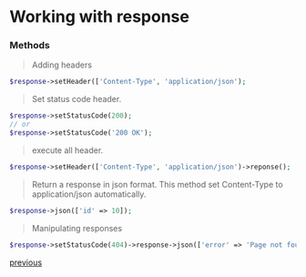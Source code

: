 # Working with response

### Methods
>  Adding headers
```php
$response->setHeader(['Content-Type', 'application/json');
```

> Set status code header.
```php
$response->setStatusCode(200);
// or
$response->setStatusCode('200 OK');
```

> execute all header.
```php
$response->setHeader(['Content-Type', 'application/json')->reponse();
```

> Return a response in json format. This method set Content-Type to application/json automatically.
```php
$response->json(['id' => 10]);
```

> Manipulating responses
```php
$response->setStatusCode(404)->response->json(['error' => 'Page not found']);
```

[previous](request.md)
